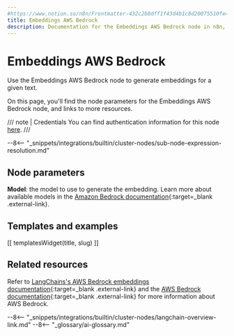 ```yaml
---
#https://www.notion.so/n8n/Frontmatter-432c2b8dff1f43d4b1c8d20075510fe4
title: Embeddings AWS Bedrock
description: Documentation for the Embeddings AWS Bedrock node in n8n, a workflow automation platform. Includes details of operations and configuration, and links to examples and credentials information.
---
```


# Embeddings AWS Bedrock

Use the Embeddings AWS Bedrock node to generate embeddings for a given text.

On this page, you'll find the node parameters for the Embeddings AWS Bedrock node, and links to more resources.

/// note | Credentials
You can find authentication information for this node [here](/integrations/builtin/credentials/aws/).
///

--8<-- "_snippets/integrations/builtin/cluster-nodes/sub-node-expression-resolution.md"

## Node parameters

**Model**: the model to use to generate the embedding. Learn more about available models in the [Amazon Bedrock documentation](https://docs.aws.amazon.com/bedrock/latest/userguide/what-is-bedrock.html){:target=_blank .external-link}. 

## Templates and examples

<!-- see https://www.notion.so/n8n/Pull-in-templates-for-the-integrations-pages-37c716837b804d30a33b47475f6e3780 -->
[[ templatesWidget(title, slug) ]]

## Related resources

Refer to [LangChains's AWS Bedrock embeddings documentation](https://js.langchain.com/docs/modules/data_connection/text_embedding/integrations/bedrock){:target=_blank .external-link} and the [AWS Bedrock documentation](https://docs.aws.amazon.com/bedrock/){:target=_blank .external-link} for more information about AWS Bedrock.

--8<-- "_snippets/integrations/builtin/cluster-nodes/langchain-overview-link.md"
--8<-- "_glossary/ai-glossary.md"

